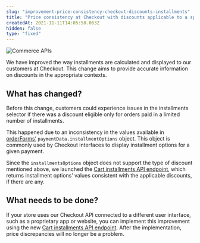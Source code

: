 ```yaml
---
slug: "improvement-price-consistency-checkout-discounts-installments"
title: "Price consistency at Checkout with discounts applicable to a specific number of installments"
createdAt: 2021-11-11T14:05:58.063Z
hidden: false
type: "fixed"
---
```


![Commerce APIs](https://cdn.jsdelivr.net/gh/vtexdocs/dev-portal-content@main/images/improvement-price-consistency-checkout-discounts-installments-0.png)

We have improved the way installments are calculated and displayed to our customers at Checkout. This change aims to provide accurate information on discounts in the appropriate contexts.

## What has changed?

Before this change, customers could experience issues in the installments selector if there was a discount eligible only for orders paid in a limited number of installments.

This happened due to an inconsistency in the values available in [orderForms’](https://developers.vtex.com/vtex-rest-api/reference/checkout-api-overview#paymentdata) `paymentData.installmentOptions` object. This object is commonly used by Checkout interfaces to display installment options for a given payment.

Since the `installmentsOptions` object does not support the type of discount mentioned above, we launched the [Cart installments API endpoint](https://developers.vtex.com/vtex-rest-api/reference/shopping-cart#getcartinstallments), which returns installment options’ values consistent with the applicable discounts, if there are any.

## What needs to be done?

If your store uses our Checkout API connected to a different user interface, such as a proprietary app or website, you can implement this improvement using the new [Cart installments API endpoint](https://developers.vtex.com/vtex-rest-api/reference/shopping-cart#getcartinstallments). After the implementation, price discrepancies will no longer be a problem.

